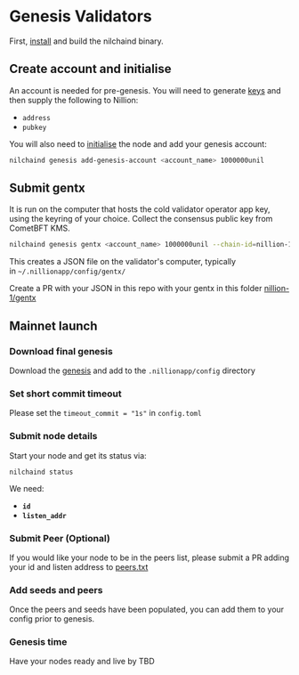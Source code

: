 # Genesis Validators

First, [install](./INSTALL.md) and build the nilchaind binary.

## **Create account and initialise**

An account is needed for pre-genesis. You will need to generate [keys](./KEYS.md) and then supply the following to Nillion:

- `address`
- `pubkey`

You will also need to [initialise](./INITIALISE.md) the node and add your genesis account:

```bash
nilchaind genesis add-genesis-account <account_name> 1000000unil
```

## **Submit gentx**

It is run on the computer that hosts the cold validator operator app key, using the keyring of your choice. Collect the consensus public key from CometBFT KMS.

```bash
nilchaind genesis gentx <account_name> 1000000unil --chain-id=nillion-1 --moniker=<your moniker> --details=<your desc> --commission-rate=0.05 --commission-max-rate=0.2 --commission-max-change-rate=0.02 --pubkey=$(nilchaind comet show-validator) --identity=<your ident> --security-contact <your-email> --keyring-backend os
```

This creates a JSON file on the validator's computer, typically in `~/.nillionapp/config/gentx/`

Create a PR with your JSON in this repo with your gentx in this folder [nillion-1/gentx](../gentx)

## Mainnet launch

### **Download final genesis**

Download the [genesis](../genesis.json) and add to the `.nillionapp/config` directory

### Set short commit timeout

Please set the `timeout_commit = "1s"` in `config.toml`

### **Submit node details**

Start your node and get its status via:

```
nilchaind status
```

We need:

- **`id`**
- **`listen_addr`**

### Submit Peer (Optional)

If you would like your node to be in the peers list, please submit a PR adding your id and listen address to [peers.txt](../peers.txt)

### Add seeds and peers

Once the peers and seeds have been populated, you can add them to your config prior to genesis.

### Genesis time

Have your nodes ready and live by TBD

